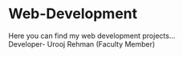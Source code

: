 # Web-Development
Here you can find my web development projects...
<br>
Developer- Urooj Rehman (Faculty Member)
